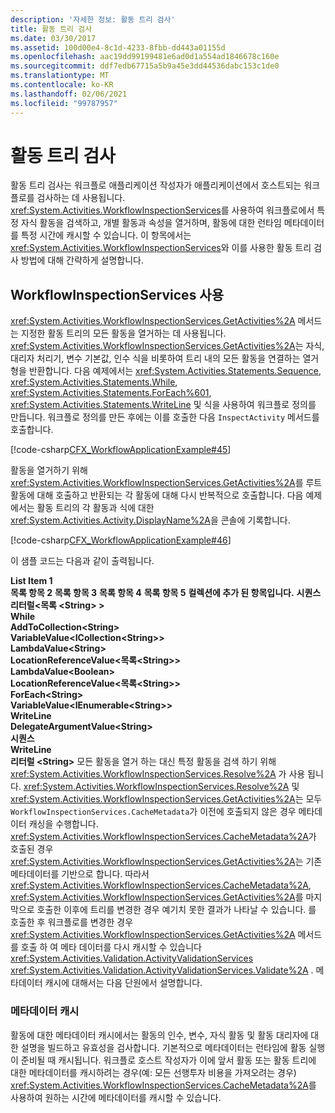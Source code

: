 ```yaml
---
description: '자세한 정보: 활동 트리 검사'
title: 활동 트리 검사
ms.date: 03/30/2017
ms.assetid: 100d00e4-8c1d-4233-8fbb-dd443a01155d
ms.openlocfilehash: aac19dd99199481e6ad0d1a554ad1846678c160e
ms.sourcegitcommit: ddf7edb67715a5b9a45e3dd44536dabc153c1de0
ms.translationtype: MT
ms.contentlocale: ko-KR
ms.lasthandoff: 02/06/2021
ms.locfileid: "99787957"
---
```

# <a name="activity-tree-inspection"></a>활동 트리 검사

활동 트리 검사는 워크플로 애플리케이션 작성자가 애플리케이션에서 호스트되는 워크플로를 검사하는 데 사용됩니다. <xref:System.Activities.WorkflowInspectionServices>를 사용하여 워크플로에서 특정 자식 활동을 검색하고, 개별 활동과 속성을 열거하며, 활동에 대한 런타임 메타데이터를 특정 시간에 캐시할 수 있습니다. 이 항목에서는 <xref:System.Activities.WorkflowInspectionServices>와 이를 사용한 활동 트리 검사 방법에 대해 간략하게 설명합니다.  
  
## <a name="using-workflowinspectionservices"></a>WorkflowInspectionServices 사용  

 <xref:System.Activities.WorkflowInspectionServices.GetActivities%2A> 메서드는 지정한 활동 트리의 모든 활동을 열거하는 데 사용됩니다. <xref:System.Activities.WorkflowInspectionServices.GetActivities%2A>는 자식, 대리자 처리기, 변수 기본값, 인수 식을 비롯하여 트리 내의 모든 활동을 연결하는 열거형을 반환합니다. 다음 예제에서는 <xref:System.Activities.Statements.Sequence>, <xref:System.Activities.Statements.While>, <xref:System.Activities.Statements.ForEach%601>, <xref:System.Activities.Statements.WriteLine> 및 식을 사용하여 워크플로 정의를 만듭니다. 워크플로 정의를 만든 후에는 이를 호출한 다음 `InspectActivity` 메서드를 호출합니다.  
  
 [!code-csharp[CFX_WorkflowApplicationExample#45](~/samples/snippets/csharp/VS_Snippets_CFX/cfx_workflowapplicationexample/cs/program.cs#45)]  
  
 활동을 열거하기 위해 <xref:System.Activities.WorkflowInspectionServices.GetActivities%2A>를 루트 활동에 대해 호출하고 반환되는 각 활동에 대해 다시 반복적으로 호출합니다. 다음 예제에서는 활동 트리의 각 활동과 식에 대한 <xref:System.Activities.Activity.DisplayName%2A>을 콘솔에 기록합니다.  
  
 [!code-csharp[CFX_WorkflowApplicationExample#46](~/samples/snippets/csharp/VS_Snippets_CFX/cfx_workflowapplicationexample/cs/program.cs#46)]  
  
 이 샘플 코드는 다음과 같이 출력됩니다.  
  
 **List Item 1**  
**목록 항목 2** 
 **목록 항목 3** 
 **목록 항목 4** 
 **목록 항목 5** 
 **컬렉션에 추가 된 항목입니다.** 
 **시퀀스** **리터럴<목록 \<String> >**  
 **While**  
 **AddToCollection\<String>**  
 **VariableValue<ICollection\<String>>**  
 **LambdaValue\<String>**  
 **LocationReferenceValue<목록\<String>>**  
 **LambdaValue\<Boolean>**  
 **LocationReferenceValue<목록\<String>>**  
 **ForEach\<String>**  
 **VariableValue<IEnumerable\<String>>**  
 **WriteLine**  
 **DelegateArgumentValue\<String>**  
 **시퀀스**  
 **WriteLine**  
 **리터럴 \<String>**  모든 활동을 열거 하는 대신 특정 활동을 검색 하기 위해 <xref:System.Activities.WorkflowInspectionServices.Resolve%2A> 가 사용 됩니다. <xref:System.Activities.WorkflowInspectionServices.Resolve%2A> 및 <xref:System.Activities.WorkflowInspectionServices.GetActivities%2A>는 모두 `WorkflowInspectionServices.CacheMetadata`가 이전에 호출되지 않은 경우 메타데이터 캐싱을 수행합니다. <xref:System.Activities.WorkflowInspectionServices.CacheMetadata%2A>가 호출된 경우 <xref:System.Activities.WorkflowInspectionServices.GetActivities%2A>는 기존 메타데이터를 기반으로 합니다. 따라서 <xref:System.Activities.WorkflowInspectionServices.CacheMetadata%2A>, <xref:System.Activities.WorkflowInspectionServices.GetActivities%2A>를 마지막으로 호출한 이후에 트리를 변경한 경우 예기치 못한 결과가 나타날 수 있습니다. 를 호출한 후 워크플로를 변경한 경우 <xref:System.Activities.WorkflowInspectionServices.GetActivities%2A> 메서드를 호출 하 여 메타 데이터를 다시 캐시할 수 있습니다 <xref:System.Activities.Validation.ActivityValidationServices> <xref:System.Activities.Validation.ActivityValidationServices.Validate%2A> . 메타데이터 캐시에 대해서는 다음 단원에서 설명합니다.  
  
### <a name="caching-metadata"></a>메타데이터 캐시  

 활동에 대한 메타데이터 캐시에서는 활동의 인수, 변수, 자식 활동 및 활동 대리자에 대한 설명을 빌드하고 유효성을 검사합니다. 기본적으로 메타데이터는 런타임에 활동 실행이 준비될 때 캐시됩니다. 워크플로 호스트 작성자가 이에 앞서 활동 또는 활동 트리에 대한 메타데이터를 캐시하려는 경우(예: 모든 선행투자 비용을 가져오려는 경우) <xref:System.Activities.WorkflowInspectionServices.CacheMetadata%2A>를 사용하여 원하는 시간에 메타데이터를 캐시할 수 있습니다.
